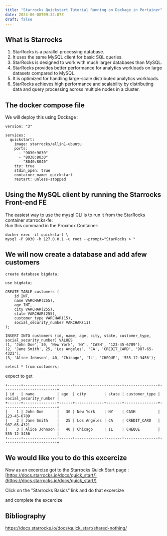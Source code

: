 ```yaml
---
title: "Starrocks Quickstart Tutorial Running on Dockage in Portainer"
date: 2024-06-08T09:32:07Z
draft: false
---
```


## What is Starrocks

1. StarRocks is a parallel processing database.
2. It uses the same MySQL client for basic SQL queries.
3. StarRocks is designed to work with much larger databases than MySQL.
3. StarRocks provides better performance for analytics workloads on large datasets compared to MySQL.
4. It is optimized for handling large-scale distributed analytics workloads.
5. StarRocks achieves high performance and scalability by distributing data and query processing across multiple nodes in a cluster.

## The docker compose file
We will deploy this using Dockage :
```
version: "3"

services:
  quickstart:
    image: starrocks/allin1-ubuntu
    ports:
      - "9030:9030"
      - "8030:8030"
      - "8040:8040"
    tty: true
    stdin_open: true
    container_name: quickstart
    restart: unless-stopped

```

## Using the MySQL client by running the Starrocks Front-end FE
The easiest way to use the mysql CLI is to run it from the StarRocks container starrocks-fe: \
Run this command in the Proxmox Container:
```
docker exec -it quickstart \
mysql -P 9030 -h 127.0.0.1 -u root --prompt="StarRocks > "
```
## We will now create a database and add afew customers
```
create database bigdata;

use bigdata;
```

```
CREATE TABLE customers (
    id INT,
    name VARCHAR(255),
    age INT,
    city VARCHAR(255),
    state VARCHAR(255),
    customer_type VARCHAR(15),
    social_security_number VARCHAR(11)
);
```

```
INSERT INTO customers (id, name, age, city, state, customer_type, social_security_number) VALUES
(1, 'John Doe', 30, 'New York', 'NY', 'CASH', '123-45-6789'),
(2, 'Jane Smith', 25, 'Los Angeles', 'CA', 'CREDIT_CARD', '987-65-4321'),
(3, 'Alice Johnson', 40, 'Chicago', 'IL', 'CHEQUE', '555-12-3456');

```

```
select * from customers;
```
expect to get
```
+------+---------------+------+-------------+-------+---------------+------------------------+
| id   | name          | age  | city        | state | customer_type | social_security_number |
+------+---------------+------+-------------+-------+---------------+------------------------+
|    1 | John Doe      |   30 | New York    | NY    | CASH          | 123-45-6789            |
|    2 | Jane Smith    |   25 | Los Angeles | CA    | CREDIT_CARD   | 987-65-4321            |
|    3 | Alice Johnson |   40 | Chicago     | IL    | CHEQUE        | 555-12-3456            |
+------+---------------+------+-------------+-------+---------------+------------------------+
```

## We would like you to do this excercize
Now as an excercize got to the Starrocks Quick Start page :
[https://docs.starrocks.io/docs/quick_start/](https://docs.starrocks.io/docs/quick_start/)

Click on the "Starrocks Basics" link and do that excercize

and complete the excercize


## Bibliography
https://docs.starrocks.io/docs/quick_start/shared-nothing/
